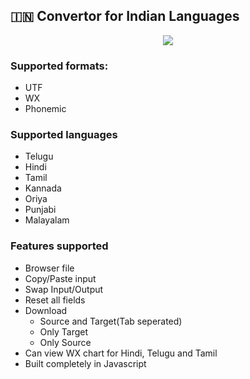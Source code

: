 ## :india: Convertor for Indian Languages
<p align="center">
<img src="https://capsule-render.vercel.app/api?type=rounded&height=300&color=gradient&text=Indian%20Languages%20Convertor&textBg=false&fontSize=50&reversal=false&stroke=55555&rotate=0&desc=WX,%20UTF,%20Phonemic&descAlignY=73"/>
</p>

### Supported formats:
- UTF
- WX
- Phonemic
  
### Supported languages

- Telugu
- Hindi
- Tamil
- Kannada
- Oriya
- Punjabi
- Malayalam

### Features supported
- Browser file
- Copy/Paste input
- Swap Input/Output
- Reset all fields
- Download
	- Source and Target(Tab seperated)
	- Only Target
	- Only Source
- Can view WX chart for Hindi, Telugu and Tamil
- Built completely in Javascript
